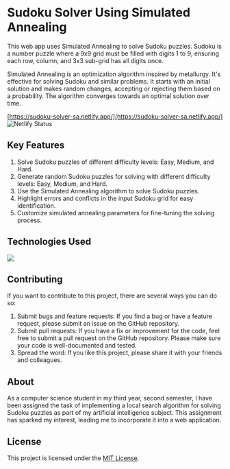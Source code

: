 
# Sudoku Solver Using Simulated Annealing
This web app uses Simulated Annealing to solve Sudoku puzzles. Sudoku is a number puzzle where a 9x9 grid must be filled with digits 1 to 9, ensuring each row, column, and 3x3 sub-grid has all digits once.

Simulated Annealing is an optimization algorithm inspired by metallurgy. It's effective for solving Sudoku and similar problems. It starts with an initial solution and makes random changes, accepting or rejecting them based on a probability. The algorithm converges towards an optimal solution over time.

[https://sudoku-solver-sa.netlify.app/](https://sudoku-solver-sa.netlify.app/)  
<img  src="https://api.netlify.com/api/v1/badges/3d681982-b4f1-4bef-9765-06a6d858f2dd/deploy-status"  alt="Netlify Status"/> 

## Key Features 

 1. Solve Sudoku puzzles of different difficulty levels: Easy, Medium, and Hard.
 2. Generate random Sudoku puzzles for solving with different difficulty levels: Easy, Medium, and Hard.
 3. Use the Simulated Annealing algorithm to solve Sudoku puzzles.
 4. Highlight errors and conflicts in the input Sudoku grid for easy identification.
 5. Customize simulated annealing parameters for fine-tuning the solving process.

## Technologies Used
<img  src="https://skillicons.dev/icons?i=html,css,react,ts,nodejs,netlify&perline=7"/>

## Contributing
If you want to contribute to this project, there are several ways you can do so:

1.  Submit bugs and feature requests: If you find a bug or have a feature request, please submit an issue on the GitHub repository.
2.  Submit pull requests: If you have a fix or improvement for the code, feel free to submit a pull request on the GitHub repository. Please make sure your code is well-documented and tested.
3.  Spread the word: If you like this project, please share it with your friends and colleagues.

## About
As a computer science student in my third year, second semester, I have been assigned the task of implementing a local search algorithm for solving Sudoku puzzles as part of my artificial intelligence subject. This assignment has sparked my interest, leading me to incorporate it into a web application.
 
## License
This project is licensed under the [MIT License](LICENSE).
